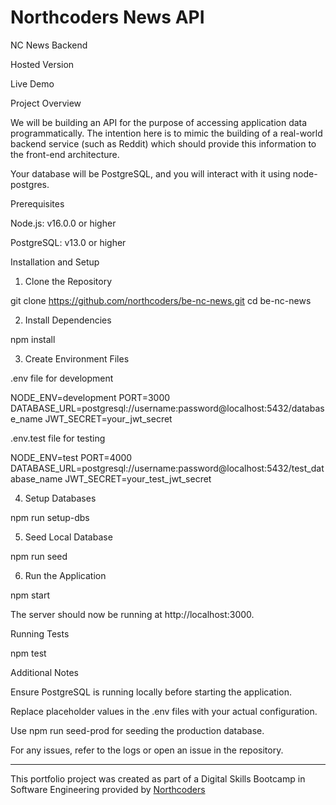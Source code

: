 # Northcoders News API

NC News Backend

Hosted Version

Live Demo

Project Overview

We will be building an API for the purpose of accessing application data programmatically. The intention here is to mimic the building of a real-world backend service (such as Reddit) which should provide this information to the front-end architecture.

Your database will be PostgreSQL, and you will interact with it using node-postgres.

Prerequisites

Node.js: v16.0.0 or higher

PostgreSQL: v13.0 or higher

Installation and Setup

1. Clone the Repository

git clone https://github.com/northcoders/be-nc-news.git
cd be-nc-news

2. Install Dependencies

npm install

3. Create Environment Files

.env file for development

NODE_ENV=development
PORT=3000
DATABASE_URL=postgresql://username:password@localhost:5432/database_name
JWT_SECRET=your_jwt_secret

.env.test file for testing

NODE_ENV=test
PORT=4000
DATABASE_URL=postgresql://username:password@localhost:5432/test_database_name
JWT_SECRET=your_test_jwt_secret

4. Setup Databases

npm run setup-dbs

5. Seed Local Database

npm run seed

6. Run the Application

npm start

The server should now be running at http://localhost:3000.

Running Tests

npm test

Additional Notes

Ensure PostgreSQL is running locally before starting the application.

Replace placeholder values in the .env files with your actual configuration.

Use npm run seed-prod for seeding the production database.

For any issues, refer to the logs or open an issue in the repository.



--- 

This portfolio project was created as part of a Digital Skills Bootcamp in Software Engineering provided by [Northcoders](https://northcoders.com/)
